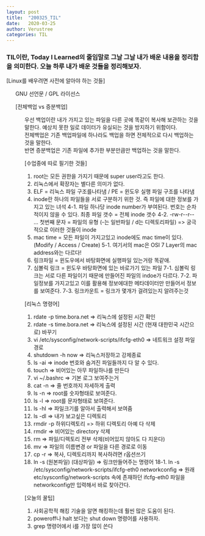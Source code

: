 ```yaml
---
layout: post
title:  "200325_TIL"
date:   2020-03-25
author: Verustree
categories: TIL
---
```


<h3> TIL이란, Today I Learned의 줄임말로 그날 그날 내가 배운 내용을 정리함을 의미한다. 
오늘 하루 내가 배운 것들을 정리해보자.</h3>

[Linux를 배우려면 사전에 알아야 하는 것들]
<ul>GNU 선언문 / GPL 라이선스 

[전체백업 vs 증분백업]
<ul>우선 백업이란 내가 가지고 있는 파일을 다른 곳에 똑같이 복사해 보관하는 것을 말한다.  예상치 못한 일로 데이터가 유실되는 것을 방지하기 위함이다.
<br>전체백업은 기존 백업파일에 하나라도 백업을 하면 전체적으로 다시 백업하는 것을 말한다.  
<br>반면 증분백업은 기존 파일에 추가한 부분만큼만 백업하는 것을 말한다.

[수업중에 따로 필기한 것들]
1. root는 모든 권한을 가지기 때문에 super user라고도 한다.
2. 리눅스에서 확장자는 별다른 의미가 없다.
3. ELF = 리눅스 파일 구조를나타냄  /  PE = 윈도우 실행 파일 구조를 나타냄
4. inode란 하나의 파일들을 서로 구분하기 위한 것. 즉 파일에 대한 정보를 가지고 있는 녀석
4-1. 파일 하나당 inode number가 부여된다.  번호는 순차적이지 않을 수 있다.  최종 파일 갯수 = 전체 inode 갯수
4-2. -rw-r--r-- ... 첫번째 문자 = 파일의 유형 (-는 일반파일 / d는 디렉토리파일)  => 궁극적으로 이러한 것들이 inode
5. mac time = 모든 파일이 가지고있고 inode에도 mac time이 있다.(Modify / Access / Create)
5-1. 여기서의 mac은 OSI 7 Layer의 mac address와는 다르다!
6. 링크파일 = 윈도우에서 바탕화면에 실행파일 있는거랑 똑같애.
7. 심볼릭 링크 = 윈도우 바탕화면에 있는 바로가기 있는 파일
7-1. 심볼릭 링크는 서로 다른 파일이기 때문에 만들어진 파일의 indoe가 다르다.
7-2. 파일정보를 가지고있고 이를 활용해 정보에대한 메타데이터만 만들어서 정보를 보여준다.
7-3. 링크카운트 = 링크가 몇개가 걸려있는지 알려주는것


[리눅스 명령어]
1. rdate -p time.bora.net => 리눅스에 설정된 시간 확인
2. rdate -s time.bora.net => 리눅스에 설정된 시간 (현재 대한민국 시간으로) 바꾸기
3. vi /etc/sysconfig/network-scripts/ifcfg-eth0  => 네트워크 설정 파일 경로
4. shutdown -h now  => 리눅스저장하고 강제종료
5. ls -ai => inode 번호와 숨겨진 파일들까지 다 알 수 있다.
6. touch => 비어있는 아무 파일하나를 만든다
7. vi ~/.bashrc  =>  기본 로그 보여주는거
8. cat -n  =>  줄 번호까지 자세하게 출력
9. ls -n  =>  root를 숫자형태로 보여준다.
10. ls -l  =>  root를 문자형태로 보여준다.
11. ls -hl  =>  파일크기를 알아서 출력해서 보여줌
12. ls -dl  =>  내가 보고싶은 디렉토리
13. rmdir -p 하위디렉토리  =>  하위 디렉토리 아예 다 삭제
14. rmdir => 비어있는 directory 삭제
15. rm => 파일/디렉토리 전부 삭제(비어있지 않아도 다 지운다)
16. mv => 파일의 이름변경 or 파일을 다른 경로로 이동
17. cp -r  => 복사, 디렉토리까지 복사하려면 r옵션쓰기
18. ln -s (원본파일) (대상파일) => 링크만들어주는 명령어
18-1. ln -s /etc/sysconfig/network-scripts/ifcfg-eth0  networkconfig   => 원래 etc/sysconfig/network-scripts 속에 존재하던 ifcfg-eth0 파일을 networkconfig만 입력해서 바로 찾아간다.


[오늘의 꿀팁]
1. 사회공학적 해킹 기술을 알면 해킹하는데 훨씬 많은 도움이 된다.
2. poweroff나 halt 보다는 shut down 명령어를 사용하자.
3. grep 명령어에서 i를 가장 많이 쓴다
